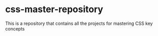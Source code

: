 # css-master-repository
This is a repository that contains all the projects for mastering CSS key concepts
